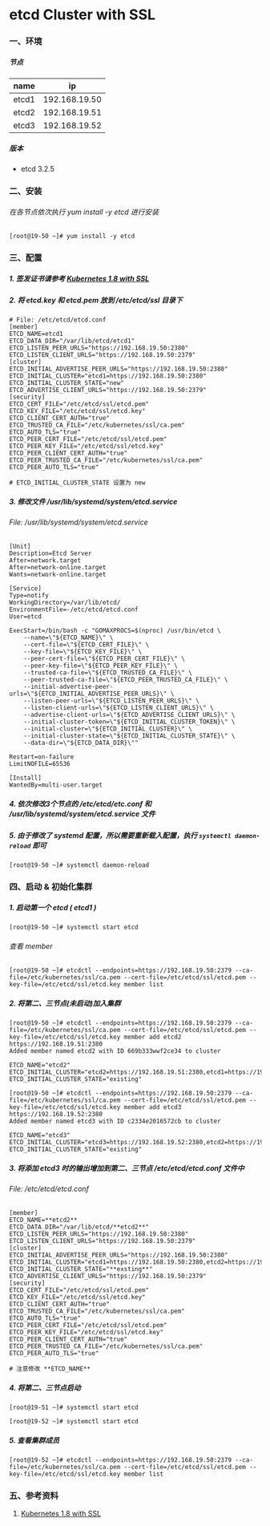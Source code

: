 # etcd Cluster with SSL

### 一、环境

##### 节点

| name      | ip            |
|:---------:|:---------:    |
| etcd1     | 192.168.19.50 |
| etcd2     | 192.168.19.51 |
| etcd3     | 192.168.19.52 |

##### 版本

+   etcd 3.2.5


### 二、安装
###### 在各节点依次执行 yum install -y etcd 进行安装
    [root@19-50 ~]# yum install -y etcd

### 三、配置
##### 1.  签发证书请参考 [Kubernetes 1.8 with SSL](https://github.com/Statemood/documents/blob/master/kubernetes/Kubernetes_1.8_with_SSL.md#二签发客户端证书)

##### 2.  将 etcd.key 和 etcd.pem 放到 /etc/etcd/ssl 目录下
    # File: /etc/etcd/etcd.conf
    [member]
    ETCD_NAME=etcd1
    ETCD_DATA_DIR="/var/lib/etcd/etcd1"
    ETCD_LISTEN_PEER_URLS="https://192.168.19.50:2380"
    ETCD_LISTEN_CLIENT_URLS="https://192.168.19.50:2379"
    [cluster]
    ETCD_INITIAL_ADVERTISE_PEER_URLS="https://192.168.19.50:2380"
    ETCD_INITIAL_CLUSTER="etcd1=https://192.168.19.50:2380"
    ETCD_INITIAL_CLUSTER_STATE="new"
    ETCD_ADVERTISE_CLIENT_URLS="https://192.168.19.50:2379"
    [security]
    ETCD_CERT_FILE="/etc/etcd/ssl/etcd.pem"
    ETCD_KEY_FILE="/etc/etcd/ssl/etcd.key"
    ETCD_CLIENT_CERT_AUTH="true"
    ETCD_TRUSTED_CA_FILE="/etc/kubernetes/ssl/ca.pem"
    ETCD_AUTO_TLS="true"
    ETCD_PEER_CERT_FILE="/etc/etcd/ssl/etcd.pem"
    ETCD_PEER_KEY_FILE="/etc/etcd/ssl/etcd.key"
    ETCD_PEER_CLIENT_CERT_AUTH="true"
    ETCD_PEER_TRUSTED_CA_FILE="/etc/kubernetes/ssl/ca.pem"
    ETCD_PEER_AUTO_TLS="true"

    # ETCD_INITIAL_CLUSTER_STATE 设置为 new

##### 3.  修改文件 /usr/lib/systemd/system/etcd.service
###### File: /usr/lib/systemd/system/etcd.service
    [Unit]
    Description=Etcd Server
    After=network.target
    After=network-online.target
    Wants=network-online.target

    [Service]
    Type=notify
    WorkingDirectory=/var/lib/etcd/
    EnvironmentFile=-/etc/etcd/etcd.conf
    User=etcd

    ExecStart=/bin/bash -c "GOMAXPROCS=$(nproc) /usr/bin/etcd \
        --name=\"${ETCD_NAME}\" \
        --cert-file=\"${ETCD_CERT_FILE}\" \
        --key-file=\"${ETCD_KEY_FILE}\" \
        --peer-cert-file=\"${ETCD_PEER_CERT_FILE}\" \
        --peer-key-file=\"${ETCD_PEER_KEY_FILE}\" \
        --trusted-ca-file=\"${ETCD_TRUSTED_CA_FILE}\" \
        --peer-trusted-ca-file=\"${ETCD_PEER_TRUSTED_CA_FILE}\" \
        --initial-advertise-peer-urls=\"${ETCD_INITIAL_ADVERTISE_PEER_URLS}\" \
        --listen-peer-urls=\"${ETCD_LISTEN_PEER_URLS}\" \
        --listen-client-urls=\"${ETCD_LISTEN_CLIENT_URLS}\" \
        --advertise-client-urls=\"${ETCD_ADVERTISE_CLIENT_URLS}\" \
        --initial-cluster-token=\"${ETCD_INITIAL_CLUSTER_TOKEN}\" \
        --initial-cluster=\"${ETCD_INITIAL_CLUSTER}\" \
        --initial-cluster-state=\"${ETCD_INITIAL_CLUSTER_STATE}\" \
        --data-dir=\"${ETCD_DATA_DIR}\""

    Restart=on-failure
    LimitNOFILE=65536

    [Install]
    WantedBy=multi-user.target

##### 4.  依次修改3个节点的 /etc/etcd/etc.conf 和 /usr/lib/systemd/system/etcd.service 文件

##### 5.  由于修改了 systemd 配置，所以需要重新载入配置，执行 `systemctl daemon-reload` 即可
    [root@19-50 ~]# systemctl daemon-reload

### 四、启动 & 初始化集群
##### 1.  启动第一个 etcd ( *etcd1* )
    [root@19-50 ~]# systemctl start etcd

###### 查看 member
    [root@19-50 ~]# etcdctl --endpoints=https://192.168.19.50:2379 --ca-file=/etc/kubernetes/ssl/ca.pem --cert-file=/etc/etcd/ssl/etcd.pem --key-file=/etc/etcd/ssl/etcd.key member list

##### 2.  将第二、三节点(未启动)加入集群
    [root@19-50 ~]# etcdctl --endpoints=https://192.168.19.50:2379 --ca-file=/etc/kubernetes/ssl/ca.pem --cert-file=/etc/etcd/ssl/etcd.pem --key-file=/etc/etcd/ssl/etcd.key member add etcd2 https://192.168.19.51:2380
    Added member named etcd2 with ID 669b333wwf2ce34 to cluster

    ETCD_NAME="etcd2"
    ETCD_INITIAL_CLUSTER="etcd2=https://192.168.19.51:2380,etcd1=https://192.168.19.50:2380"
    ETCD_INITIAL_CLUSTER_STATE="existing"

    [root@19-50 ~]# etcdctl --endpoints=https://192.168.19.50:2379 --ca-file=/etc/kubernetes/ssl/ca.pem --cert-file=/etc/etcd/ssl/etcd.pem --key-file=/etc/etcd/ssl/etcd.key member add etcd3 https://192.168.19.52:2380
    Added member named etcd3 with ID c2334e2016572cb to cluster

    ETCD_NAME="etcd3"
    ETCD_INITIAL_CLUSTER="etcd3=https://192.168.19.52:2380,etcd2=https://192.168.19.51:2380,etcd1=https://192.168.19.50:2380"
    ETCD_INITIAL_CLUSTER_STATE="existing"

##### 3.  将添加 etcd3 时的输出增加到第二、三节点 /etc/etcd/etcd.conf 文件中
###### File: /etc/etcd/etcd.conf
    [member]
    ETCD_NAME=**etcd2**
    ETCD_DATA_DIR="/var/lib/etcd/**etcd2**"
    ETCD_LISTEN_PEER_URLS="https://192.168.19.50:2380"
    ETCD_LISTEN_CLIENT_URLS="https://192.168.19.50:2379"
    [cluster]
    ETCD_INITIAL_ADVERTISE_PEER_URLS="https://192.168.19.50:2380"
    ETCD_INITIAL_CLUSTER="etcd1=https://192.168.19.50:2380,etcd2=https://192.168.19.51:2380,etcd3=https://192.168.19.52:2380"
    ETCD_INITIAL_CLUSTER_STATE="**exsting**"
    ETCD_ADVERTISE_CLIENT_URLS="https://192.168.19.50:2379"
    [security]
    ETCD_CERT_FILE="/etc/etcd/ssl/etcd.pem"
    ETCD_KEY_FILE="/etc/etcd/ssl/etcd.key"
    ETCD_CLIENT_CERT_AUTH="true"
    ETCD_TRUSTED_CA_FILE="/etc/kubernetes/ssl/ca.pem"
    ETCD_AUTO_TLS="true"
    ETCD_PEER_CERT_FILE="/etc/etcd/ssl/etcd.pem"
    ETCD_PEER_KEY_FILE="/etc/etcd/ssl/etcd.key"
    ETCD_PEER_CLIENT_CERT_AUTH="true"
    ETCD_PEER_TRUSTED_CA_FILE="/etc/kubernetes/ssl/ca.pem"
    ETCD_PEER_AUTO_TLS="true"

    # 注意修改 **ETCD_NAME**

##### 4.  将第二、三节点启动
    [root@19-51 ~]# systemctl start etcd

    [root@19-52 ~]# systemctl start etcd

##### 5.  查看集群成员
    [root@19-52 ~]# etcdctl --endpoints=https://192.168.19.50:2379 --ca-file=/etc/kubernetes/ssl/ca.pem --cert-file=/etc/etcd/ssl/etcd.pem --key-file=/etc/etcd/ssl/etcd.key member list

### 五、参考资料

1.  [Kubernetes 1.8 with SSL](https://github.com/Statemood/documents/blob/master/kubernetes/Kubernetes_1.8_with_SSL.md)
